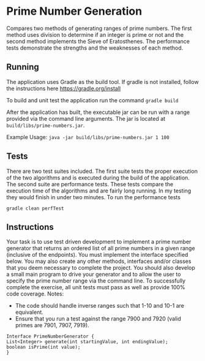 # Prime Number Generation

Compares two methods of generating ranges of prime numbers. The first method uses division to determine if an integer
is prime or not and the second method implements the Sieve of Eratosthenes. The performance tests demonstrate the
strengths and the weaknesses of each method.

## Running

The application uses Gradle as the build tool. If gradle is not installed, follow the instructions here 
<a href="https://gradle.org/install">https://gradle.org/install</a>

To build and unit test the application run the command `gradle build`

After the application has built, the executable jar can be run with a range provided via the command line arguments.
The jar is located at `build/libs/prime-numbers.jar`.

Example Usage: `java -jar build/libs/prime-numbers.jar 1 100`

## Tests

There are two test suites included. The first suite tests the proper execution of the two
algorithms and is executed during the build of the application. The second suite are performance
tests. These tests compare the execution time of the algorithms and are fairly long running.
In my testing they would finish in under two minutes. To run the performance tests

`gradle clean perfTest`

## Instructions

Your task is to use test driven development to implement a prime number generator that
returns an ordered list of all prime numbers in a given range (inclusive of the endpoints).
You must implement the interface specified below. You may also create any other
methods, interfaces and/or classes that you deem necessary to complete the project.
You should also develop a small main program to drive your generator and to allow the
user to specify the prime number range via the command line. To successfully
complete the exercise, all unit tests must pass as well as provide 100% code coverage.
Notes:
<ul>
<li>The code should handle inverse ranges such that 1-10 and 10-1 are equivalent.</li>
<li>Ensure that you run a test against the range 7900 and 7920 (valid primes are 7901,
7907, 7919).</li>
</ul>

```
Interface PrimeNumberGenerator {
List<Integer> generate(int startingValue, int endingValue);
boolean isPrime(int value);
}
